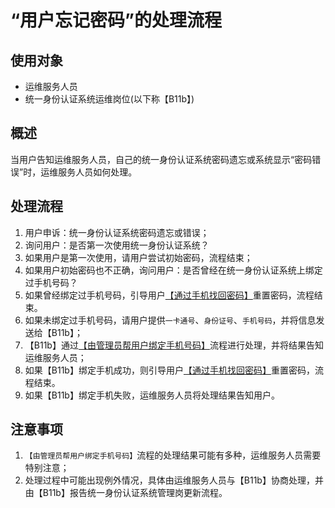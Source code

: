 # “用户忘记密码”的处理流程

## 使用对象

- 运维服务人员
- 统一身份认证系统运维岗位(以下称【B11b】)

## 概述

当用户告知运维服务人员，自己的统一身份认证系统密码遗忘或系统显示“密码错误”时，运维服务人员如何处理。

## 处理流程

1. 用户申诉：统一身份认证系统密码遗忘或错误；
2. 询问用户：是否第一次使用统一身份认证系统？
3. 如果用户是第一次使用，请用户尝试初始密码，流程结束；
4. 如果用户初始密码也不正确，询问用户：是否曾经在统一身份认证系统上绑定过手机号码？
5. 如果曾经绑定过手机号码，引导用户[【通过手机找回密码】]()重置密码，流程结束。
6. 如果未绑定过手机号码，请用户提供`一卡通号`、`身份证号`、`手机号码`，并将信息发送给【B11b】；
7. 【B11b】通过[【由管理员帮用户绑定手机号码】]()流程进行处理，并将结果告知运维服务人员；
8. 如果【B11b】绑定手机成功，则引导用户[【通过手机找回密码】]()重置密码，流程结束。
9. 如果【B11b】绑定手机失败，运维服务人员将处理结果告知用户。

## 注意事项

1. `【由管理员帮用户绑定手机号码】`流程的处理结果可能有多种，运维服务人员需要特别注意；
2. 处理过程中可能出现例外情况，具体由运维服务人员与【B11b】协商处理，并由【B11b】报告统一身份认证系统管理岗更新流程。